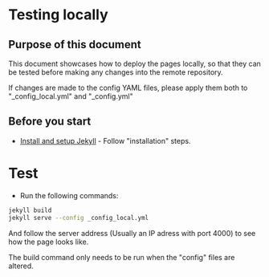 # Testing locally

## Purpose of this document

This document showcases how to deploy the pages locally, so that they can be tested before making any changes into the
remote repository.

If changes are made to the config YAML files, please apply them both to "_config_local.yml" and "_config.yml"

## Before you start

- [Install and setup Jekyll](https://jekyllrb.com/docs/step-by-step/01-setup/) - Follow "installation" steps.

# Test

- Run the following commands:
```bash
jekyll build
jekyll serve --config _config_local.yml
```

And follow the server address (Usually an IP adress with port 4000) to see how the page looks like.

The build command only needs to be run when the "config" files are altered.


